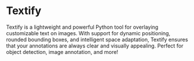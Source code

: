 # Textify
 Textify is a lightweight and powerful Python tool for overlaying customizable text on images. With support for dynamic positioning, rounded bounding boxes, and intelligent space adaptation, Textify ensures that your annotations are always clear and visually appealing. Perfect for object detection, image annotation, and more!

